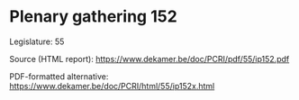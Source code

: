 # Plenary gathering 152

Legislature: 55

Source (HTML report): https://www.dekamer.be/doc/PCRI/pdf/55/ip152.pdf

PDF-formatted alternative: https://www.dekamer.be/doc/PCRI/html/55/ip152x.html

